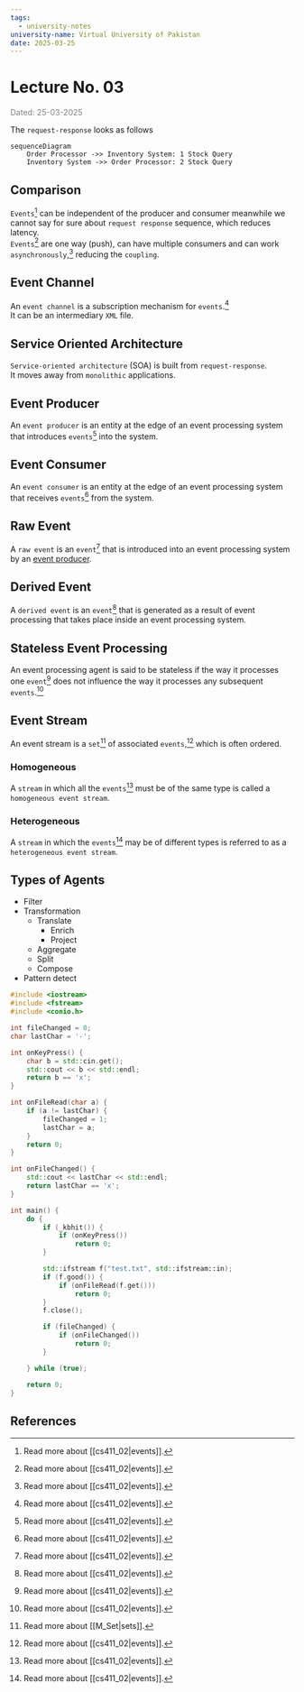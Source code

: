 ```yaml
---
tags:
  - university-notes
university-name: Virtual University of Pakistan
date: 2025-03-25
---
```


# Lecture No. 03

<span style="color: gray;">Dated: 25-03-2025</span>  

The `request-response` looks as follows

```mermaid
sequenceDiagram
	Order Processor ->> Inventory System: 1 Stock Query
	Inventory System ->> Order Processor: 2 Stock Query
```

## Comparison

`Events`[^1] can be independent of the producer and consumer meanwhile we cannot say for sure about `request response` sequence, which reduces latency.  
`Events`[^1] are one way (push), can have multiple consumers and can work `asynchronously`,[^1] reducing the `coupling`.

## Event Channel

An `event channel` is a subscription mechanism for `events`.[^1]  
It can be an intermediary `XML` file.

## Service Oriented Architecture

`Service-oriented architecture` (SOA) is built from `request-response`.  
It moves away from `monolithic` applications.

## Event Producer

An `event producer` is an entity at the edge of an event processing system that introduces `events`[^1] into the system.

## Event Consumer

An `event consumer` is an entity at the edge of an event processing system that receives `events`[^1] from the system.

## Raw Event

A `raw event` is an `event`[^1] that is introduced into an event processing system by an [event producer](#event-producer).

## Derived Event

A `derived event` is an `event`[^1] that is generated as a result of event processing that takes place inside an event processing system.

## Stateless Event Processing

An event processing agent is said to be stateless if the way it processes one `event`[^1] does not influence the way it processes any subsequent `events`.[^1]

## Event Stream

An event stream is a `set`[^2] of associated `events`,[^1] which is often ordered.

### Homogeneous

A `stream` in which all the `events`[^1] must be of the same type is called a `homogeneous event stream`.

### Heterogeneous

A `stream` in which the `events`[^1] may be of different types is referred to as a `heterogeneous event stream`.

## Types of Agents

- Filter
- Transformation
	- Translate
		- Enrich
		- Project
	- Aggregate
	- Split
	- Compose
- Pattern detect

```cpp
#include <iostream>
#include <fstream>
#include <conio.h>

int fileChanged = 0;
char lastChar = '-';

int onKeyPress() {
    char b = std::cin.get();
    std::cout << b << std::endl;
    return b == 'x';
}

int onFileRead(char a) {
    if (a != lastChar) {
        fileChanged = 1;
        lastChar = a;
    }
    return 0;
}

int onFileChanged() {
    std::cout << lastChar << std::endl;
    return lastChar == 'x';
}

int main() {
    do {
        if (_kbhit()) {
            if (onKeyPress())
                return 0;
        }

        std::ifstream f("test.txt", std::ifstream::in);
        if (f.good()) {
            if (onFileRead(f.get()))
                return 0;
        }
        f.close();

        if (fileChanged) {
            if (onFileChanged())
                return 0;
        }

    } while (true);

    return 0;
}
```

## References

[^1]: Read more about [[cs411_02|events]].
[^2]: Read more about [[M_Set|sets]].